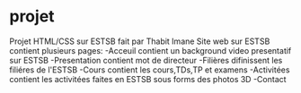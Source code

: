 # projet
Projet HTML/CSS sur ESTSB fait par Thabit Imane
Site web sur ESTSB contient plusieurs pages: 
-Acceuil contient un background video presentatif sur ESTSB
-Presentation contient mot de directeur
-Filières difinissent les filiéres de l'ESTSB
-Cours contient les cours,TDs,TP et examens 
-Activitées contient les activitées faites en ESTSB sous forms des photos 3D
-Contact 

